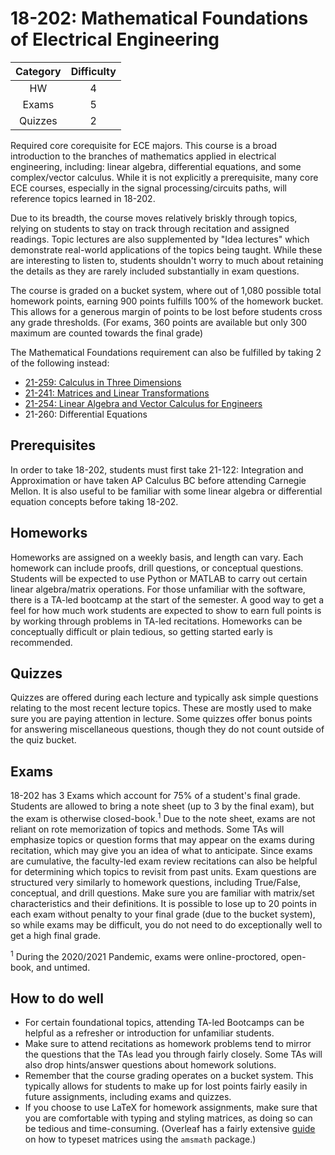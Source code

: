 # 18-202: Mathematical Foundations of Electrical Engineering

| Category | Difficulty |
| :------: | :--------: |
|   HW     |     4      |
|  Exams   |     5      |
| Quizzes  |     2      |

Required core corequisite for ECE majors. This course is a broad introduction to the branches of mathematics applied
in electrical engineering, including: linear algebra, differential equations, and some complex/vector calculus. While it is
not explicitly a prerequisite, many core ECE courses, especially in the signal processing/circuits paths, will reference 
topics learned in 18-202. 

Due to its breadth, the course moves relatively briskly through topics, relying on students to stay on track through
recitation and assigned readings. Topic lectures are also supplemented by "Idea lectures" which
demonstrate real-world applications of the topics being taught. While these are interesting to listen to,
students shouldn't worry to much about retaining the details as they are rarely included substantially in exam questions.

The course is graded on a bucket system, where out of 1,080 possible total homework points, earning 900 points 
fulfills 100% of the homework bucket. This allows for a generous margin of points to be lost before
students cross any grade thresholds. (For exams, 360 points are available but only 300 maximum are counted towards the
final grade)

The Mathematical Foundations requirement can also be fulfilled by taking 2 of the following instead:
- [21-259: Calculus in Three Dimensions](math_science_reqs/21259.md)
- [21-241: Matrices and Linear Transformations](math_science_reqs/21241.md)
- [21-254: Linear Algebra and Vector Calculus for Engineers](math_science_reqs/21254.md)
- 21-260: Differential Equations

## Prerequisites

In order to take 18-202, students must first take 21-122: Integration and Approximation or have taken AP
Calculus BC before attending Carnegie Mellon. It is also useful to be familiar with some linear algebra or differential equation 
concepts before taking 18-202.

## Homeworks

Homeworks are assigned on a weekly basis, and length can vary. Each homework can include proofs, drill questions, 
or conceptual questions. Students will be expected to use Python or MATLAB to carry out certain linear algebra/matrix operations.
For those unfamiliar with the software, there is a TA-led bootcamp at the start of the semester.
A good way to get a feel for how much work students are expected to show to earn full points is by
working through problems in TA-led recitations. Homeworks can be conceptually difficult or plain
tedious, so getting started early is recommended.

## Quizzes

Quizzes are offered during each lecture and typically ask simple questions relating to the most recent
lecture topics. These are mostly used to make sure you are paying attention in lecture. Some quizzes
offer bonus points for answering miscellaneous questions, though they do not count outside of the quiz
bucket.

## Exams

18-202 has 3 Exams which account for 75% of a student's final grade. Students are allowed to bring
a note sheet (up to 3 by the final exam), but the exam is otherwise closed-book.<sup>1</sup> Due to the note sheet,
exams are not reliant on rote memorization of topics and methods. Some TAs will emphasize topics or question
forms that may appear on the exams during recitation, which may give you an idea of what to anticipate.
Since exams are cumulative, the faculty-led exam review recitations can also be helpful for 
determining which topics to revisit from past units. Exam questions are structured very similarly to
homework questions, including True/False, conceptual, and drill questions. Make sure you are
familiar with matrix/set characteristics and their definitions. It is possible to lose up to 20 points
in each exam without penalty to your final grade (due to the bucket system), so while exams may
be difficult, you do not need to do exceptionally well to get a high final grade.

<sup>1</sup> During the 2020/2021 Pandemic, exams were online-proctored, open-book, and untimed.

## How to do well

- For certain foundational topics, attending TA-led Bootcamps can be helpful as a refresher or 
  introduction for unfamiliar students.
- Make sure to attend recitations as homework problems tend to mirror the questions that the TAs
  lead you through fairly closely. Some TAs will also drop hints/answer questions about homework
  solutions.
- Remember that the course grading operates on a bucket system. This typically allows for students
  to make up for lost points fairly easily in future assignments, including exams and quizzes.
- If you choose to use LaTeX for homework assignments, make sure that you are comfortable with
  typing and styling matrices, as doing so can be tedious and time-consuming. (Overleaf has a 
  fairly extensive [guide](https://www.overleaf.com/learn/latex/Matrices) on how to typeset 
  matrices using the `amsmath` package.)
